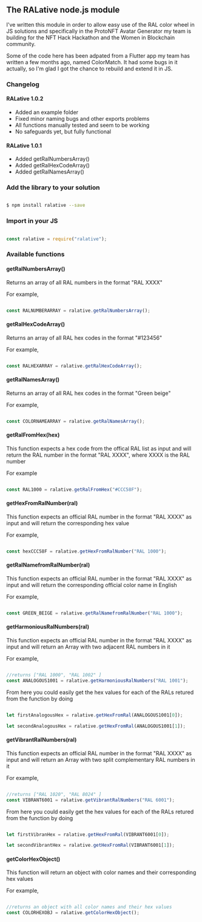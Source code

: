 ## The RALative node.js module

I've written this module in order to allow easy use of the RAL color wheel in JS solutions and specifically in the ProtoNFT Avatar Generator my team is building for the NFT Hack Hackathon and the Women in Blockchain community. 

Some of the code here has been adpated from a Flutter app my team has written a few months ago, named ColorMatch. It had some bugs in it actually, so I'm glad I got the chance to rebuild and extend it in JS. 

### Changelog

#### RALative 1.0.2

* Added an example folder
* Fixed minor naming bugs and other exports problems
* All functions manually tested and seem to be working
* No safeguards yet, but fully functional

#### RALative 1.0.1

* Added getRalNumbersArray()
* Added getRalHexCodeArray()
* Added getRalNamesArray()

### Add the library to your solution

```bash

$ npm install ralative --save

```

### Import in your JS

```javascript

const ralative = require("ralative");

```


### Available functions

#### getRalNumbersArray() 

Returns an array of all RAL numbers in the format "RAL XXXX"

For example, 

```javascript

const RALNUMBERARRAY = ralative.getRalNumbersArray();

```

#### getRalHexCodeArray() 

Returns an array of all RAL hex codes in the format "#123456"

For example, 

```javascript

const RALHEXARRAY = ralative.getRalHexCodeArray();

```

#### getRalNamesArray() 

Returns an array of all RAL hex codes in the format "Green beige"

For example, 

```javascript

const COLORNAMEARRAY = ralative.getRalNamesArray();

```

#### getRalFromHex(hex)

This function expects a hex code from the offical RAL list as input and will return the RAL number in the format "RAL XXXX", where XXXX is the RAL number

For example

```javascript

const RAL1000 = ralative.getRalFromHex("#CCC58F");

```

#### getHexFromRalNumber(ral)

This function expects an official RAL number in the format "RAL XXXX" as input and will return the corresponding hex value

For example,

```javascript

const hexCCC58F = ralative.getHexFromRalNumber("RAL 1000");

```

#### getRalNamefromRalNumber(ral)

This function expects an official RAL number in the format "RAL XXXX" as input and will return the corresponding official color name in English

For example,

```javascript

const GREEN_BEIGE = ralative.getRalNamefromRalNumber("RAL 1000");

```

#### getHarmoniousRalNumbers(ral)

This function expects an official RAL number in the format "RAL XXXX" as input and will return an Array with two adjacent RAL numbers in it

For example,

```javascript

//returns ["RAL 1000", "RAL 1002" ]
const ANALOGOUS1001 = ralative.getHarmoniousRalNumbers("RAL 1001");

```

From here you could easily get the hex values for each of the RALs retured from the function by doing

```javascript

let firstAnalogousHex = ralative.getHexFromRal(ANALOGOUS1001[0]);

let secondAnalogousHex = ralative.getHexFromRal(ANALOGOUS1001[1]);

```

#### getVibrantRalNumbers(ral)

This function expects an official RAL number in the format "RAL XXXX" as input and will return an Array with two split complementary RAL numbers in it

For example,

```javascript

//returns ["RAL 1020", "RAL 8024" ]
const VIBRANT6001 = ralative.getVibrantRalNumbers("RAL 6001");

```


From here you could easily get the hex values for each of the RALs retured from the function by doing

```javascript

let firstVibranHex = ralative.getHexFromRal(VIBRANT6001[0]);

let secondVibrantHex = ralative.getHexFromRal(VIBRANT6001[1]);

```

#### getColorHexObject() 

This function will return an object with color names and their corresponding hex values

For example,

```javascript

//returns an object with all color names and their hex values
const COLORHEXOBJ = ralative.getColorHexObject();

```